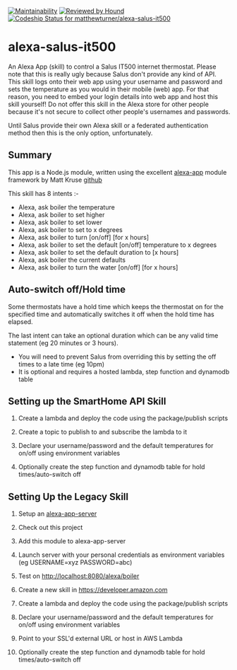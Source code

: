 [![Maintainability](https://api.codeclimate.com/v1/badges/1feb6f56bc1f877024b1/maintainability)](https://codeclimate.com/github/matthewturner/alexa-salus-it500/maintainability) [![Reviewed by Hound](https://img.shields.io/badge/Reviewed_by-Hound-8E64B0.svg)](https://houndci.com) [![Codeship Status for matthewturner/alexa-salus-it500](https://app.codeship.com/projects/1ee5b9e0-3ba0-0137-f593-02e93a421fb3/status?branch=master)](https://app.codeship.com/projects/334358)

# alexa-salus-it500

An Alexa App (skill) to control a Salus IT500 internet thermostat. Please note that this is really ugly because Salus don't provide any kind of API. This skill logs onto their web app using your username and password and sets the temperature as you would in their mobile (web) app. For that reason, you need to embed your login details into web app and host this skill yourself! Do not offer this skill in the Alexa store for other people because it's not secure to collect other people's usernames and passwords.

Until Salus provide their own Alexa skill or a federated authentication method then this is the only option, unfortunately.

## Summary

This app is a Node.js module, written using the excellent [alexa-app](https://www.npmjs.com/package/alexa-app) module framework by Matt Kruse [github](https://github.com/matt-kruse/alexa-app-server/blob/master/README.md)

This skill has 8 intents :-

* Alexa, ask boiler the temperature
* Alexa, ask boiler to set higher
* Alexa, ask boiler to set lower
* Alexa, ask boiler to set to x degrees
* Alexa, ask boiler to turn [on/off] [for x hours]
* Alexa, ask boiler to set the default [on/off] temperature to x degrees
* Alexa, ask boiler to set the default duration to [x hours]
* Alexa, ask boiler the current defaults
* Alexa, ask boiler to turn the water [on/off] [for x hours]

## Auto-switch off/Hold time

Some thermostats have a hold time which keeps the thermostat on for the specified time and automatically switches it off when the hold time has elapsed.

The last intent can take an optional duration which can be any valid time statement (eg 20 minutes or 3 hours).

* You will need to prevent Salus from overriding this by setting the off times to a late time (eg 10pm)
* It is optional and requires a hosted lambda, step function and dynamodb table

## Setting up the SmartHome API Skill

1. Create a lambda and deploy the code using the package/publish scripts

1. Create a topic to publish to and subscribe the lambda to it

1. Declare your username/password and the default temperatures for on/off using environment variables

1. Optionally create the step function and dynamodb table for hold times/auto-switch off

## Setting Up the Legacy Skill

1. Setup an [alexa-app-server](https://github.com/matt-kruse/alexa-app-server)

1. Check out this project

1. Add this module to alexa-app-server

1. Launch server with your personal credentials as environment variables (eg USERNAME=xyz PASSWORD=abc)

1. Test on <http://localhost:8080/alexa/boiler>

1. Create a new skill in <https://developer.amazon.com>

1. Create a lambda and deploy the code using the package/publish scripts

1. Declare your username/password and the default temperatures for on/off using environment variables

1. Point to your SSL'd external URL or host in AWS Lambda

1. Optionally create the step function and dynamodb table for hold times/auto-switch off

